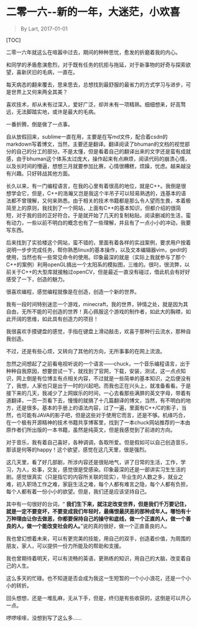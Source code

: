 # 二零一六--新的一年，大迷茫，小欢喜

> By Lart, 2017-01-01

[TOC]

二零一六年就这么在喧嚣中过去，期间的种种思忧，愈发的折磨着我的内心。

和同学的矛盾愈演愈烈，对于既有任务的抗拒与拖延，对于新事物的好奇与探索欲望，喜新厌旧的毛病，一直在。

每天病态的翻来覆去，思来思去，总想找到最舒服的最省力的方式学习与进步，可是世界上又何来两全其美？

喜欢技术，却从未有过深入，爱好广泛，却并未有一项精熟。细细想来，好高骛远，无法脚踏实地，或许是最大的毛病。

一番折腾，倒是做了一点事。

自从放假回来，sublime一直在用，主要是在写md文件，配合着csdn的markdown写着博文，当然，主要还是翻译。翻译阅读了bhuman的文档的视觉部分的自己的分工的部分。不是太懂，但是看着自己的翻译出来的文字还是蛮有成就感，由于bhuman这个体系太过庞大，操作起来有点麻烦，阅读代码的崩溃心情，以及长时间的懵逼，想想三月就要参加比赛，心情很糟糕，烦躁，忧虑。越来越没有兴趣。只好转战其他方面。

长久以来，有一门编程语言，在我的心里有着很高的地位，就是C++。我倒是很想学会它，但是，C++的浩瀚又岂是我这个半吊子可以轻易熟透的，连基本的语法都不曾理解，又何来熟悉。由于相关的技术书籍都是那么令人望而生畏，本着极简至上的原则，我找到了一个网站，上面有C++的基本知识，但都介绍的很简短，对于我的目的正好符合。于是就开始了几天的复制粘贴，阅读删减的生活，蛮有动力，一些以前不明白的概念也有了一些理解，并且有了一点小小的冲动，我要写东西。

后来找到了实验楼这个网站，蛮不错的，里面有着各样的实战案例，要求用户按着说明一步步完成任务，帮你熟悉linux的基本操作，以及文本编辑器vim，gedit的使用，当然也有一些常见命令的使用。印象最深的就是（实际上我就参与了那个C++的案例）利用openGL搞出一个太阳系的模拟图，三维的。很叼，很流弊，以前关于C++的大型库就接触过openCV，但是最近一直没有碰过，借此机会有好好感受了一下，创造的魅力。

很喜欢编程，感觉编程就像是在创造，创造一个新的世界。

我有一段时间特别迷恋一个游戏，minecraft，我的世界，钟情之处，就是因为其自由，无所不能的可创造的世界！真心佩服这个游戏的制作者，如此大的胸襟，如此开阔的思维，如此具有创造力的项目！

我很喜欢手摸键盘的感觉，手指在键盘上滑动敲击，欢喜于那种行云流水，那种自我创造。

不过，还是有些心烦，又转向了其他的方向，无所事事的在网上流浪。

忽然之间想起了之前看电视听说的一个语言——chuck，一个音乐编程语言，出于种种自我原因，想要尝试一下，就找到了官网，下载，安装，测试，这一点点知识，网上倒是有位博主有点相关内容，不过就是一些简单的基本知识，之后便没有了，我想，人家也只是出于一时的兴起吧。而我也正在兴头上，就准备看看。于是接下来的几天，我减少了上网娱乐的时间，一心去看那些满屏的英文字母，带着有道翻译，一页一页看下去，慢慢的就搞了十几篇翻译的博文，当然，有不明白的地方，还是很多。基本的手册上的语法内容，过了一遍，里面有C++/C的影子，当然，也可能有JAVA的影子吧，但是这些对于使用它而言，还是不够。机缘巧合，在一个极有开源精神的技术书籍共享博客里，找到了一本chuck网站推荐的一本由原作者们所出版的一本书籍，虽然是纯英文，但是我感觉到了前进的方向。

对于音乐，我有着自己喜好，各种调调，各取所爱。但是假如可以自己创造音乐，那该是何等的happy！这个欲望，感觉在这几天里，很是强烈。

这几天里，看了好几部剧，所涉内容还是很贴地气，讲了日常的生活，工作，学习，为人，处事，交友，感觉很是受感染。印象最深的还是一部讲实习生生活的剧。感觉很真实（只是指它的内容所关联的现实），毕业生的人数之多，就业之难，初入职场工作之难，家庭生活之难，每个人都有难言之隐，每个人都有负担，每个人都有着一份小小的欲望。但是，我们还是应该坚持自己。

其中有一句很好的台词，“ **我们生下来，就注定改变世界，但是我们千万要记住，就是一定不要变坏，不要变成我们年轻时，最痛恨最厌恶的那种成年人。哪怕有十万种理由让你去做恶，你都要保持自己的操守和底线，做一个正直的人，做一个善良的人，做一个能改变社会的人。**”说的真的很好，做一个正直善良的人。

我也曾幻想着未来，可以有更完美的技能，用自己的双手，创造着价值，为周围的朋友，家人，可以提供一份力所能及的帮助和支援。

我也曾期待着明天，可以有流畅的英语，更熟练的知识，用自己的大脑，改变着自己的人生。

这么多天的忙碌。也不知道是否会成为我这一生短暂的一个小小浪花，还是一个小小的转折。

回头想想，还是一堆乱麻，无从下手，但是，终归是有些收获的，这倒是可以开心一点。

啰啰嗦嗦，没想到写了这么多……

